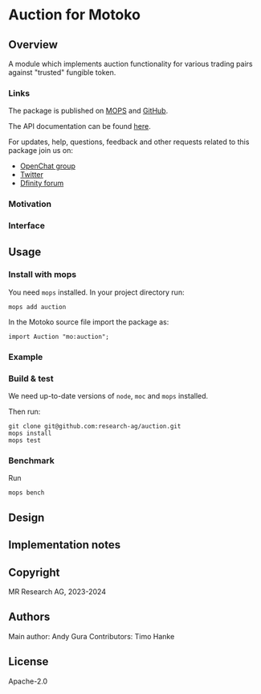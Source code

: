 # Auction for Motoko

## Overview

A module which implements auction functionality for various trading pairs against "trusted" fungible token.

### Links

The package is published on [MOPS](https://mops.one/auction) and [GitHub](https://github.com/research-ag/auction).

The API documentation can be found [here](https://mops.one/auction/docs).

For updates, help, questions, feedback and other requests related to this package join us on:

* [OpenChat group](https://oc.app/2zyqk-iqaaa-aaaar-anmra-cai)
* [Twitter](https://twitter.com/mr_research_ag)
* [Dfinity forum](https://forum.dfinity.org/)

### Motivation

### Interface

## Usage

### Install with mops

You need `mops` installed. In your project directory run:
```
mops add auction
```

In the Motoko source file import the package as:
```
import Auction "mo:auction";
```

### Example

### Build & test

We need up-to-date versions of `node`, `moc` and `mops` installed.

Then run:
```
git clone git@github.com:research-ag/auction.git
mops install
mops test
```

### Benchmark

Run
```
mops bench
```

## Design

## Implementation notes

## Copyright

MR Research AG, 2023-2024
## Authors

Main author: Andy Gura
Contributors: Timo Hanke
## License 

Apache-2.0
